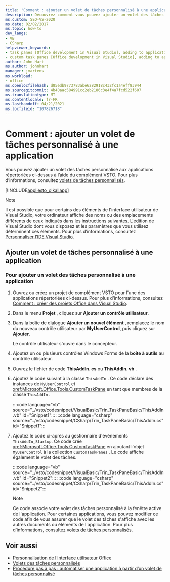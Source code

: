 ```yaml
---
title: 'Comment : ajouter un volet de tâches personnalisé à une application'
description: Découvrez comment vous pouvez ajouter un volet des tâches personnalisé aux applications à l’aide du complément Visual Studio Tools pour Office (VSTO).
ms.custom: SEO-VS-2020
ms.date: 02/02/2017
ms.topic: how-to
dev_langs:
- VB
- CSharp
helpviewer_keywords:
- task panes [Office development in Visual Studio], adding to application
- custom task panes [Office development in Visual Studio], adding to application
author: John-Hart
ms.author: johnhart
manager: jmartens
ms.workload:
- office
ms.openlocfilehash: d85edb9773783abe6282918c432fc1a4eff83944
ms.sourcegitcommit: 4b40aac584991cc2eb2186c3e4f4a7fcd522f607
ms.translationtype: MT
ms.contentlocale: fr-FR
ms.lasthandoff: 04/21/2021
ms.locfileid: "107826718"
---
```

# <a name="how-to-add-a-custom-task-pane-to-an-application"></a>Comment : ajouter un volet de tâches personnalisé à une application
  Vous pouvez ajouter un volet des tâches personnalisé aux applications répertoriées ci-dessus à l’aide du complément VSTO. Pour plus d’informations, consultez [volets de tâches personnalisés](../vsto/custom-task-panes.md).

 [!INCLUDE[appliesto_olkallapp](../vsto/includes/appliesto-olkallapp-md.md)]

> [!NOTE]
> Il est possible que pour certains des éléments de l'interface utilisateur de Visual Studio, votre ordinateur affiche des noms ou des emplacements différents de ceux indiqués dans les instructions suivantes. L'édition de Visual Studio dont vous disposez et les paramètres que vous utilisez déterminent ces éléments. Pour plus d’informations, consultez [Personnaliser l’IDE Visual Studio](../ide/personalizing-the-visual-studio-ide.md).

## <a name="add-a-custom-task-pane-to-an-application"></a>Ajouter un volet de tâches personnalisé à une application

### <a name="to-add-a-custom-task-pane-to-an-application"></a>Pour ajouter un volet des tâches personnalisé à une application

1. Ouvrez ou créez un projet de complément VSTO pour l'une des applications répertoriées ci-dessus. Pour plus d’informations, consultez [Comment : créer des projets Office dans Visual Studio](../vsto/how-to-create-office-projects-in-visual-studio.md).

2. Dans le menu **Projet** , cliquez sur **Ajouter un contrôle utilisateur**.

3. Dans la boîte de dialogue **Ajouter un nouvel élément** , remplacez le nom du nouveau contrôle utilisateur par **MyUserControl**, puis cliquez sur **Ajouter**.

     Le contrôle utilisateur s'ouvre dans le concepteur.

4. Ajoutez un ou plusieurs contrôles Windows Forms de la **boîte à outils** au contrôle utilisateur.

5. Ouvrez le fichier de code **ThisAddIn. cs** ou **ThisAddIn. vb** .

6. Ajoutez le code suivant à la classe `ThisAddIn` . Ce code déclare des instances de `MyUserControl` et <xref:Microsoft.Office.Tools.CustomTaskPane> en tant que membres de la classe `ThisAddIn` .

     :::code language="vb" source="../vsto/codesnippet/VisualBasic/Trin_TaskPaneBasic/ThisAddIn.vb" id="Snippet1":::
     :::code language="csharp" source="../vsto/codesnippet/CSharp/Trin_TaskPaneBasic/ThisAddIn.cs" id="Snippet1":::

7. Ajoutez le code ci-après au gestionnaire d'événements `ThisAddIn_Startup`. Ce code crée <xref:Microsoft.Office.Tools.CustomTaskPane> en ajoutant l'objet `MyUserControl` à la collection `CustomTaskPanes` . Le code affiche également le volet des tâches.

     :::code language="vb" source="../vsto/codesnippet/VisualBasic/Trin_TaskPaneBasic/ThisAddIn.vb" id="Snippet2":::
     :::code language="csharp" source="../vsto/codesnippet/CSharp/Trin_TaskPaneBasic/ThisAddIn.cs" id="Snippet2":::

    > [!NOTE]
    > Ce code associe votre volet des tâches personnalisé à la fenêtre active de l'application. Pour certaines applications, vous pouvez modifier ce code afin de vous assurer que le volet des tâches s'affiche avec les autres documents ou éléments de l'application. Pour plus d’informations, consultez [volets de tâches personnalisés](../vsto/custom-task-panes.md).

## <a name="see-also"></a>Voir aussi
- [Personnalisation de l’interface utilisateur Office](../vsto/office-ui-customization.md)
- [Volets des tâches personnalisés](../vsto/custom-task-panes.md)
- [Procédure pas à pas : automatiser une application à partir d’un volet de tâches personnalisé](../vsto/walkthrough-automating-an-application-from-a-custom-task-pane.md)
